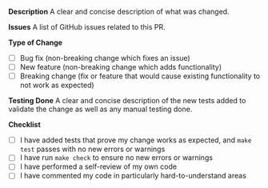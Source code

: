 **Description**
A clear and concise description of what was changed.

**Issues**
A list of GitHub issues related to this PR.

**Type of Change**
- [ ] Bug fix (non-breaking change which fixes an issue)
- [ ] New feature (non-breaking change which adds functionality)
- [ ] Breaking change (fix or feature that would cause existing functionality to not work as expected)

**Testing Done**
A clear and concise description of the new tests added to validate the change as well as any manual testing done.

**Checklist**
- [ ] I have added tests that prove my change works as expected, and `make test` passes with no new errors or warnings
- [ ] I have run `make check` to ensure no new errors or warnings
- [ ] I have performed a self-review of my own code
- [ ] I have commented my code in particularly hard-to-understand areas
